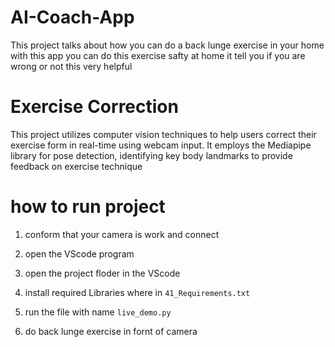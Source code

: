 # AI-Coach-App
This project talks about how you can do a back lunge exercise in your home 
with this app you can do this exercise safty at home it tell you if you are wrong or not
this very helpful
# Exercise Correction
This project utilizes computer vision techniques to help users correct their exercise form in real-time using webcam input.
It employs the Mediapipe library for pose detection, identifying key body landmarks to provide feedback on exercise technique
# how to run project
1. conform that your camera is work and connect

2. open the VScode program

3. open the project floder in the VScode

4. install required Libraries where in `41_Requirements.txt`

5. run the file with name `live_demo.py`

6. do back lunge exercise in fornt of camera

